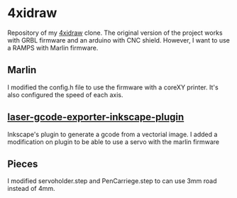 # 4xidraw
Repository of my [4xidraw](https://www.youmagine.com/designs/4xidraw) clone. The original version of the project works with GRBL firmware and an arduino with CNC shield. However, I want to use a RAMPS with Marlin firmware.

## Marlin
I modified the config.h file to use the firmware with a coreXY printer. It's also configured the speed of each axis.

## [laser-gcode-exporter-inkscape-plugin](https://github.com/misan/laser-gcode-exporter-inkscape-plugin)
Inkscape's plugin to generate a gcode from a vectorial image. I added a modification on plugin to be able to use a servo with the marlin firmware

## Pieces
I modified servoholder.step and PenCarriege.step to can use 3mm road instead of 4mm.
